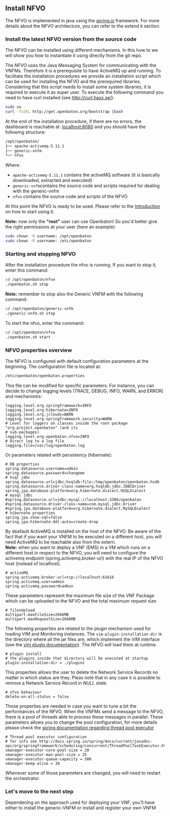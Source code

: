 ## Install NFVO

The NFVO is implemented in java using the [spring.io][spring] framework. For more details about the NFVO architecture, you can refer to the extend it section.

### Install the latest NFVO version from the source code

The NFVO can be installed using different mechanisms. In this how to we will show you how to instantiate it using directly from the git repo. 

The NFVO uses the Java Messaging System for communicating with the VNFMs. Therefore it is a prerequisite to have ActiveMQ up and running. To facilitate the installation procedures we provide an installation script which can be used for installing the NFVO and the prerequired libraries. Considering that this script needs to install some system libraries, it is required to execute it as super user. To execute the following command you need to have curl installed (see http://curl.haxx.se/). 

```bash
sudo su -
curl -fsSkL http://get.openbaton.org/bootstrap |bash
```

At the end of the installation procedure, if there are no errors, the dashboard is reachable at: [localhost:8080] and you should have the following structure:
```bash
/opt/openbaton/
├── apache-activemq-5.11.1
├── generic-vnfm
└── nfvo
```

Where:
  
* `apache-activemq-5.11.1` contains the activeMQ software (it is basically downloaded, extracted and executed)  
* `generic-vnfm`contains the source code and scripts required for dealing with the generic-vnfm  
* `nfvo` contains the source code and scripts of the NFVO

At this point the NFVO is ready to be used. Please refer to the [Introduction][use-openbaton] on how to start using it.

**Note:** now only the **"root"** user can use Openbaton! So you'd better give the right permissions at your user (here an example):
```bash
sudo chown -R username: /opt/openbaton
sudo chown -R username: /etc/openbaton
```

### Starting and stopping NFVO

After the installation procedure the nfvo is running. If you want to stop it, enter this command:
```bash
cd /opt/openbaton/nfvo
./openbaton.sh stop
```

**Note:** remember to stop also the Generic VNFM with the following command:
```bash
cd /opt/openbaton/generic-vnfm
./generic-vnfm.sh stop
```
To start the nfvo, enter the command:

```bash
cd /opt/openbaton/nfvo
./openbaton.sh start
```

### NFVO properties overview

The NFVO is configured with default configuration parameters at the beginning. The configuration file is located at: 

```bash
/etc/openbaton/openbaton.properties
```

This file can be modified for specific parameters. For instance, you can decide to change logging levels (TRACE, DEBUG, INFO, WARN, and ERROR) and mechanisms:
```properties
logging.level.org.springframework=INFO
logging.level.org.hibernate=INFO
logging.level.org.jclouds=WARN
logging.level.org.springframework.security=WARN
# Level for loggers on classes inside the root package "org.project.openbaton" (and its
# sub-packages)
logging.level.org.openbaton.nfvo=INFO
# Direct log to a log file
logging.file=/var/log/openbaton.log
```
Or parameters related with persistency (hibernate):
```properties
# DB properties
spring.datasource.username=admin
spring.datasource.password=changeme
# hsql jdbc
spring.datasource.url=jdbc:hsqldb:file:/tmp/openbaton/openbaton.hsdb
spring.datasource.driver-class-name=org.hsqldb.jdbc.JDBCDriver
spring.jpa.database-platform=org.hibernate.dialect.HSQLDialect
# mysql jdbc
#spring.datasource.url=jdbc:mysql://localhost:3306/openbaton
#spring.datasource.driver-class-name=com.mysql.jdbc.Driver
#spring.jpa.database-platform=org.hibernate.dialect.MySQLDialect
# hibernate properties
spring.jpa.show-sql=false
spring.jpa.hibernate.ddl-auto=create-drop
```
By deafault ActiveMQ is installed on the host of the NFVO. Be aware of the fact that if you want your VNFM to be executed on a different host, you will need ActiveMQ to be reachable also from the extern.  
**Note:** when you want to deploy a VNF (EMS) in a VM which runs on a different host in respect to the NFVO, you will need to configure the activemq endpoint (spring.activemq.broker-url) with the real IP of the NFVO host (instead of localhost).
```properties
# activeMQ
spring.activemq.broker-url=tcp://localhost:61616
spring.activemq.user=admin
spring.activemq.password=admin
```

These parameters rapresent the maximum file size of the VNF Package which can be uploaded to the NFVO and the total maximum request size
```properties
# filesUpload
multipart.maxFileSize=2046MB
multipart.maxRequestSize=2046MB
```

The following properties are related to the plugin mechanism used for loading VIM and Monitoring instances. The `vim-plugin-installation-dir` is the directory where all the jar files are, which implement the VIM interface (see the [vim plugin documentation][vim_plugin_doc]). The NFVO will load them at runtime.  
```properties
# plugin install
# the plugins inside that directory will be executed at startup
plugin-installation-dir = ./plugins
```

This properties allows the user to delete the Network Service Records no matter in which status are they. Pleas note that in any case it is possible to remove a Network Service Record in _NULL_ state.
```properties
# nfvo behaviour
delete-on-all-status = false
```

Those properties are needed in case you want to tune a bit the performances of the NFVO. When the VNFMs send a message to the NFVO, there is a pool of threads able to process these messages in parallel. These parameters allows you to change the pool configuration, for more details please check the [spring documentation regarding thread pool executor](http://docs.spring.io/spring/docs/current/javadoc-api/org/springframework/scheduling/concurrent/ThreadPoolTaskExecutor.html) 
```properties
# Thread pool executor configuration
# for info see http://docs.spring.io/spring/docs/current/javadoc-api/org/springframework/scheduling/concurrent/ThreadPoolTaskExecutor.html
vmanager-executor-core-pool-size = 20
vmanager-executor-max-pool-size = 25
vmanager-executor-queue-capacity = 500
vmanager-keep-alive = 30
```

Whenever some of those parameters are changed, you will need to restart the orchestrator.

### Let's move to the next step

Dependening on the approach used for deploying your VNF, you'll have either to install the generic-VNFM or install and register your own VNFM

[spring]:https://spring.io
[localhost:8080]:http://localhost:8080/
[vim_plugin_doc]:vim-plugin
[use-openbaton]:use.md

<!---
Script for open external links in a new tab
-->
<script type="text/javascript" charset="utf-8">
      // Creating custom :external selector
      $.expr[':'].external = function(obj){
          return !obj.href.match(/^mailto\:/)
                  && (obj.hostname != location.hostname);
      };
      $(function(){
        $('a:external').addClass('external');
        $(".external").attr('target','_blank');
      })
</script>
